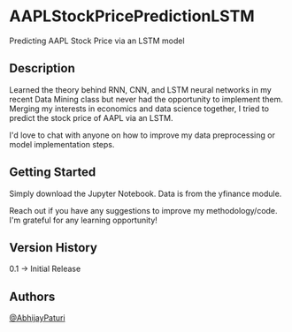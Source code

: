 # AAPLStockPricePredictionLSTM
Predicting AAPL Stock Price via an LSTM model

## Description
Learned the theory behind RNN, CNN, and LSTM neural networks in my recent Data Mining class but never had the opportunity to implement them. Merging my interests in economics and data science together, I tried to predict the stock price of AAPL via an LSTM. 

I'd love to chat with anyone on how to improve my data preprocessing or model implementation steps. 

## Getting Started 
Simply download the Jupyter Notebook. Data is from the yfinance module. 

Reach out if you have any suggestions to improve my methodology/code. I'm grateful for any learning opportunity!

## Version History
0.1 -> Initial Release

## Authors
[@AbhijayPaturi](https://github.com/AbhijayPaturi)
